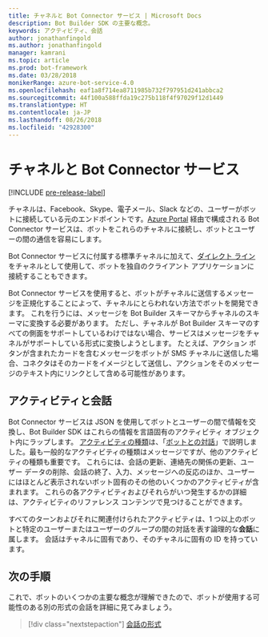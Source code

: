 ```yaml
---
title: チャネルと Bot Connector サービス | Microsoft Docs
description: Bot Builder SDK の主要な概念。
keywords: アクティビティ、会話
author: jonathanfingold
ms.author: jonathanfingold
manager: kamrani
ms.topic: article
ms.prod: bot-framework
ms.date: 03/28/2018
monikerRange: azure-bot-service-4.0
ms.openlocfilehash: eaf1a8f714ea8711985b732f797951d241abbca2
ms.sourcegitcommit: 44f100a588ffda19c275b118f4f97029f12d1449
ms.translationtype: HT
ms.contentlocale: ja-JP
ms.lasthandoff: 08/26/2018
ms.locfileid: "42928300"
---
```

# <a name="channels-and-the-bot-connector-service"></a>チャネルと Bot Connector サービス

[!INCLUDE [pre-release-label](../includes/pre-release-label.md)]

チャネルは、Facebook、Skype、電子メール、Slack などの、ユーザーがボットに接続している元のエンドポイントです。[Azure Portal](https://portal.azure.com) 経由で構成される Bot Connector サービスは、ボットをこれらのチャネルに接続し、ボットとユーザーの間の通信を容易にします。 

Bot Connector サービスに付属する標準チャネルに加えて、[ダイレクト ライン](bot-builder-howto-direct-line.md)をチャネルとして使用して、ボットを独自のクライアント アプリケーションに接続することもできます。

Bot Connector サービスを使用すると、ボットがチャネルに送信するメッセージを正規化することによって、チャネルにとらわれない方法でボットを開発できます。 これを行うには、メッセージを Bot Builder スキーマからチャネルのスキーマに変換する必要があります。 ただし、チャネルが Bot Builder スキーマのすべての側面をサポートしているわけではない場合、サービスはメッセージをチャネルがサポートしている形式に変換しようとします。 たとえば、アクション ボタンが含まれたカードを含むメッセージをボットが SMS チャネルに送信した場合、コネクタはそのカードをイメージとして送信し、アクションをそのメッセージのテキスト内にリンクとして含める可能性があります。

## <a name="activities-and-conversations"></a>アクティビティと会話


Bot Connector サービスは JSON を使用してボットとユーザーの間で情報を交換し、Bot Builder SDK はこれらの情報を言語固有のアクティビティ オブジェクト内にラップします。 [アクティビティの種類](../bot-service-activities-entities.md)は、「[ボットとの対話](bot-builder-basics.md#interaction-with-your-bot)」で説明しました。最も一般的なアクティビティの種類はメッセージですが、他のアクティビティの種類も重要です。 これらには、会話の更新、連絡先の関係の更新、ユーザー データの削除、会話の終了、入力、メッセージへの反応のほか、ユーザーにはほとんど表示されないボット固有のその他のいくつかのアクティビティが含まれます。 これらの各アクティビティおよびそれらがいつ発生するかの詳細は、アクティビティのリファレンス コンテンツで見つけることができます。

すべてのターンおよびそれに関連付けられたアクティビティは、1 つ以上のボットと特定のユーザーまたはユーザーのグループの間の対話を表す論理的な**会話**に属します。 会話はチャネルに固有であり、そのチャネルに固有の ID を持っています。

## <a name="next-steps"></a>次の手順

これで、ボットのいくつかの主要な概念が理解できたので、ボットが使用する可能性のある別の形式の会話を詳細に見てみましょう。

> [!div class="nextstepaction"]
> [会話の形式](bot-builder-conversations.md)

